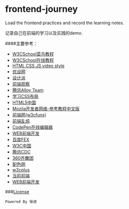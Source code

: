 ﻿# frontend-journey
Load the frontend practices and record the learning notes.


记录自己在前端的学习以及实践的demo.

####主要参考：
* [W3CSchool菜鸟教程](http://www.w3cschool.cc)
* [W3CSchool在线教程](http://w3school.com.cn)
* [HTML,CSS,JS video style](http://thecodeplayer.com)
* [优设网](http://www.uisdc.com)
* [设计派](http://www.shejipai.cn)
* [前端观察](http://www.qianduan.net)
* [腾讯Alloy Team](http://www.alloyteam.com)
* [学习CSS布局](http://zh.learnlayout.com)
* [HTML5中国](http://www.html5cn.org)
* [Mozila开发者网络-参考教程中文版](https://developer.mozilla.org/zh-CN/)
* [前端网(w3cfuns)](http://www.w3cfuns.com/)
* [前端乱炖](http://www.html-js.com/)
* [CodePen在线编辑器](http://codepen.io)
* [WEB前端开发](http://www.css88.com)
* [百度FEX](http://fex.baidu.com)
* [W3C中国](http://www.chinaw3c.org)
* [腾讯CDC](http://cdc.tencent.com)
* [360齐舞团](http://www.75team.com)
* [配色网](http://www.peise.net)
* [w3cplus](http://www.w3cplus.com)
* [当前前端](http://www.dqqd.me/)
* [WEB前端开发](http://www.css88.com/)

###[License](https://github.com/winar-jin/frontend-journey/blob/master/LICENSE)




`Powered By 徐进`

